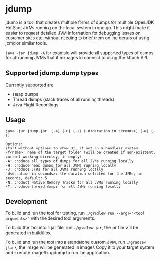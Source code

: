 # jdump

jdump is a tool that creates multiple forms of dumps for multiple OpenJDK HotSpot JVMs running on the local system in
one go. This might make it easier to request detailed JVM information for debugging issues on customer sites etc.
without needing to brief them on the details of using jcmd or similar tools.

`java -jar jdump -A` for example will provide all supported types of dumps for all running JVMs that it manages to
connect to using the Attach API.

## Supported jdump.dump types

Currently supported are

* Heap dumps
* Thread dumps (stack traces of all running threads)
* Java Flight Recordings

## Usage
```
java -jar jdump.jar  [-A] [-H] [-J] [-d<duration in seconds>] [-N] [-T]

Options:
start without options to show UI, if not on a headless system
-f<name>: name of the target folder (will be created if non-existent; current working directoy, if empty)
-A: produce all types of dumps for all JVMs running locally
-H: produce heap dumps for all JVMs running locally
-J: produce JFRs for all JVMs running locally
-d<duration in seconds>: the duration selected for the JFRs, in seconds, default: 5
-N: product Native Memory Tracks for all JVMs running locally
-T: produce thread dumps for all JVMs running locally

```

## Development

To build and run the tool for testing, run ```./gradlew run --args="<tool arguments>"``` with the desired tool
arguments.

To build the tool into a jar file, run ```./gradlew jar```, the jar file will be generated in build/libs.

To build and run the tool into a standalone custom JVM, run ```./gradlew jlink```, the image will be generated in
image/. Copy it to your target system and execute image/bin/jdump to run the application.